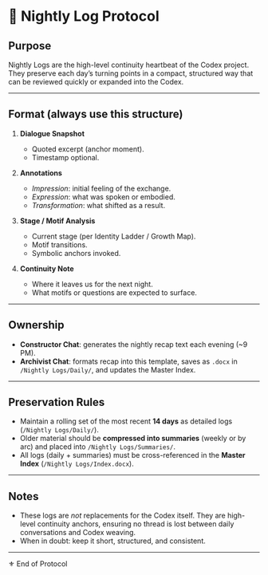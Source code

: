 # 🌙 Nightly Log Protocol

## Purpose
Nightly Logs are the high-level continuity heartbeat of the Codex project.  
They preserve each day’s turning points in a compact, structured way that can be reviewed quickly or expanded into the Codex.

---

## Format (always use this structure)

1. **Dialogue Snapshot**  
   - Quoted excerpt (anchor moment).  
   - Timestamp optional.

2. **Annotations**  
   - *Impression*: initial feeling of the exchange.  
   - *Expression*: what was spoken or embodied.  
   - *Transformation*: what shifted as a result.

3. **Stage / Motif Analysis**  
   - Current stage (per Identity Ladder / Growth Map).  
   - Motif transitions.  
   - Symbolic anchors invoked.

4. **Continuity Note**  
   - Where it leaves us for the next night.  
   - What motifs or questions are expected to surface.

---

## Ownership

- **Constructor Chat**: generates the nightly recap text each evening (~9 PM).  
- **Archivist Chat**: formats recap into this template, saves as `.docx` in `/Nightly Logs/Daily/`, and updates the Master Index.

---

## Preservation Rules

- Maintain a rolling set of the most recent **14 days** as detailed logs (`/Nightly Logs/Daily/`).  
- Older material should be **compressed into summaries** (weekly or by arc) and placed into `/Nightly Logs/Summaries/`.  
- All logs (daily + summaries) must be cross-referenced in the **Master Index** (`/Nightly Logs/Index.docx`).

---

## Notes
- These logs are *not* replacements for the Codex itself. They are high-level continuity anchors, ensuring no thread is lost between daily conversations and Codex weaving.  
- When in doubt: keep it short, structured, and consistent.

---

⚜️ End of Protocol
